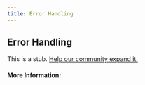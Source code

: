 ```yaml
---
title: Error Handling
---
```


## Error Handling

This is a stub. [Help our community expand it.](https://github.com/freeCodeCamp/guide-articles/tree/master/articles/Computer-Science/Error-Handling/index.md)

<!-- The article goes here, in GitHub-flavored Markdown. Feel free to add YouTube videos, images, and CodePen/JSBin embeds  -->

#### More Information:
<!-- Please add any articles you think might be helpful to read before writing the article -->


